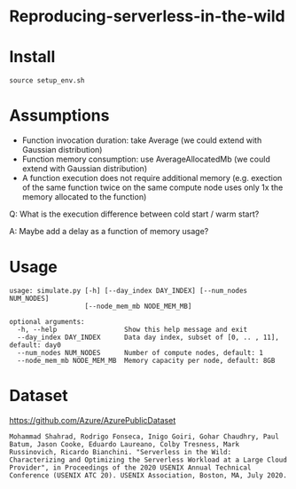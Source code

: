 # Reproducing-serverless-in-the-wild

# Install
```
source setup_env.sh
```

# Assumptions
- Function invocation duration: take Average (we could extend with Gaussian distribution)
- Function memory consumption: use AverageAllocatedMb (we could extend with Gaussian distribution)
- A function execution does not require additional memory (e.g. exection of the same function twice on the same compute node uses only 1x the memory allocated to the function)

Q: What is the execution difference between cold start / warm start?

A: Maybe add a delay as a function of memory usage?


# Usage
```
usage: simulate.py [-h] [--day_index DAY_INDEX] [--num_nodes NUM_NODES]
                   [--node_mem_mb NODE_MEM_MB]

optional arguments:
  -h, --help                 Show this help message and exit
  --day_index DAY_INDEX      Data day index, subset of [0, .. , 11], default: day0
  --num_nodes NUM_NODES      Number of compute nodes, default: 1
  --node_mem_mb NODE_MEM_MB  Memory capacity per node, default: 8GB
```



# Dataset

https://github.com/Azure/AzurePublicDataset

```
Mohammad Shahrad, Rodrigo Fonseca, Inigo Goiri, Gohar Chaudhry, Paul Batum, Jason Cooke, Eduardo Laureano, Colby Tresness, Mark Russinovich, Ricardo Bianchini. "Serverless in the Wild: Characterizing and Optimizing the Serverless Workload at a Large Cloud Provider", in Proceedings of the 2020 USENIX Annual Technical Conference (USENIX ATC 20). USENIX Association, Boston, MA, July 2020.
```